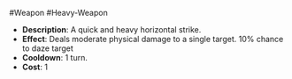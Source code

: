 #Weapon #Heavy-Weapon 
- **Description**: A quick and heavy horizontal strike.
- **Effect**: Deals moderate physical damage to a single target. 10% chance to daze target
- **Cooldown**: 1 turn.
- **Cost**: 1 